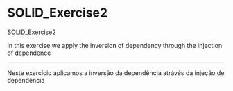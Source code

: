 # SOLID_Exercise2
SOLID_Exercise2

In this exercise we apply the inversion of dependency through the injection of dependence

----------------------------------------------------------------

Neste exercício aplicamos a inversão da dependência atrávés da injeção de dependência
